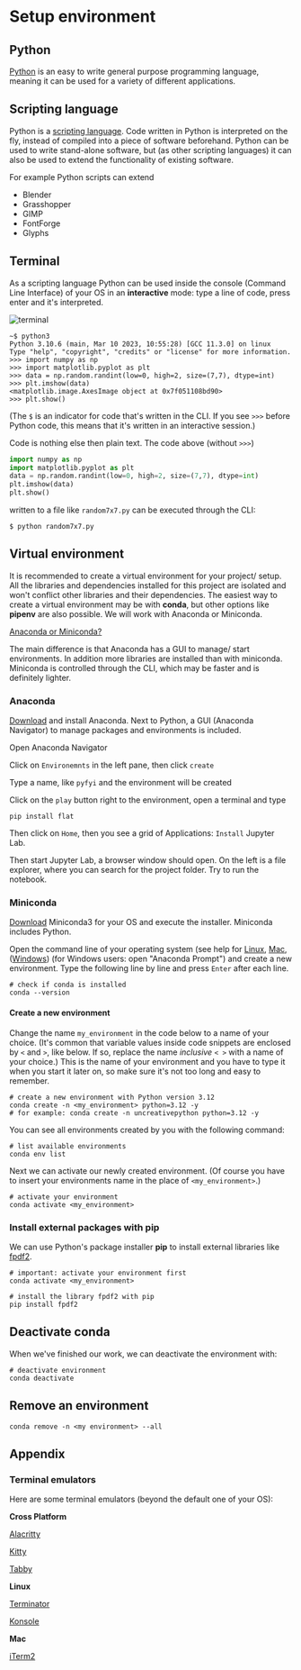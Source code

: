 # Setup environment

## Python

[Python](https://www.python.org/) is an easy to write general purpose programming language, meaning it can be used for a variety of different applications.

## Scripting language

Python is a [scripting language](https://www.wikiwand.com/en/Scripting_language). Code written in Python is interpreted on the fly, instead of compiled into a piece of software beforehand.
Python can be used to write stand-alone software, but (as other scripting languages) it can also be used to extend the functionality of existing software.

For example Python scripts can extend 

- Blender
- Grasshopper
- GIMP
- FontForge
- Glyphs

## Terminal 

As a scripting language Python can be used inside the console (Command Line Interface) of your OS in an **interactive** mode: type a line of code, press enter and it's interpreted.

![terminal](img/terminal.png)

```
~$ python3
Python 3.10.6 (main, Mar 10 2023, 10:55:28) [GCC 11.3.0] on linux
Type "help", "copyright", "credits" or "license" for more information.
>>> import numpy as np
>>> import matplotlib.pyplot as plt
>>> data = np.random.randint(low=0, high=2, size=(7,7), dtype=int)
>>> plt.imshow(data)
<matplotlib.image.AxesImage object at 0x7f051108bd90>
>>> plt.show()
```
(The `$` is an indicator for code that's written in the CLI. If you see `>>>` before Python code, this means that it's written in an interactive session.)

Code is nothing else then plain text. The code above (without `>>>`)

```python
import numpy as np
import matplotlib.pyplot as plt
data = np.random.randint(low=0, high=2, size=(7,7), dtype=int)
plt.imshow(data)
plt.show()
```
written to a file like `random7x7.py` can be executed through the CLI:

`$ python random7x7.py`

## Virtual environment

It is recommended to create a virtual environment for your project/ setup. All the libraries and dependencies installed for this project are isolated and won't conflict other libraries and their dependencies. The easiest way to create a virtual environment may be with **conda**, but other options like **pipenv** are also possible. We will work with Anaconda or Miniconda.

[Anaconda or Miniconda?](https://docs.conda.io/projects/conda/en/latest/user-guide/install/download.html#anaconda-or-miniconda) 

The main difference is that Anaconda has a GUI to manage/ start environments. In addition more libraries are installed than with miniconda. Miniconda is controlled through the CLI, which may be faster and is definitely lighter. 

### Anaconda

[Download](https://www.anaconda.com/download) and install Anaconda. Next to Python, a GUI (Anaconda Navigator) to manage packages and environments is included.

Open Anaconda Navigator

Click on `Environemnts` in the left pane, then click `create`

Type a name, like `pyfyi` and the environment will be created

Click on the `play` button right to the environment, open a terminal and type

`pip install flat`

Then click on `Home`, then you see a grid of Applications: `Install` Jupyter Lab.

Then start Jupyter Lab, a browser window should open. On the left is a file explorer, where you can search for the project folder. Try to run the notebook.

### Miniconda

[Download](https://docs.conda.io/en/latest/miniconda.html) Miniconda3 for your OS and execute the installer. Miniconda includes Python.

Open the command line of your operating system (see help for [Linux](https://www.wikihow.com/Open-a-Terminal-Window-in-Ubuntu), [Mac](https://www.wikihow.com/Open-a-Terminal-Window-in-Mac), ([Windows](https://www.wikihow.com/Open-Terminal-in-Windows)) (for Windows users: open "Anaconda Prompt") and create a new environment. Type the following line by line and press <code>Enter</code> after each line.

``` shell
# check if conda is installed
conda --version
```

#### Create a new environment

Change the name `my_environment` in the code below to a name of your choice. (It's common that variable values inside code snippets are enclosed by `<` and `>`, like below. If so, replace the name *inclusive* `< >` with a name of your choice.) This is the name of your environment and you have to type it when you start it later on, so make sure it's not too long and easy to remember.

``` shell
# create a new environment with Python version 3.12
conda create -n <my_environment> python=3.12 -y
# for example: conda create -n uncreativepython python=3.12 -y
```

You can see all environments created by you with the following command:

```shell
# list available environments
conda env list
```

Next we can activate our newly created environment. (Of course you have to insert your environments name in the place of `<my_environment>`.)

```shell
# activate your environment
conda activate <my_environment>
```

### Install external packages with pip

We can use Python's package installer **pip** to install external libraries like [fpdf2](https://pypi.org/project/fpdf2/).

```shell
# important: activate your environment first
conda activate <my_environment>

# install the library fpdf2 with pip
pip install fpdf2
```

## Deactivate conda

When we've finished our work, we can deactivate the environment with:

```shell
# deactivate environment
conda deactivate
```

## Remove an environment

```shell
conda remove -n <my environment> --all
```

## Appendix

### Terminal emulators 

Here are some terminal emulators (beyond the default one of your OS):

**Cross Platform**

[Alacritty](https://alacritty.org/)

[Kitty](https://sw.kovidgoyal.net/kitty/)

[Tabby](https://tabby.sh/) 

**Linux**

[Terminator](https://gnome-terminator.org/)

[Konsole](https://konsole.kde.org/)

**Mac**

[iTerm2](https://iterm2.com/)
